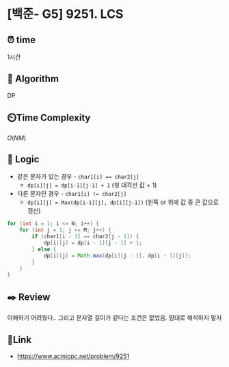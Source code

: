 # [백준- G5] 9251. LCS
 
## ⏰  **time**
1시간

## :pushpin: **Algorithm**
DP

## ⏲️**Time Complexity**
$O(NM)$

## :round_pushpin: **Logic**
- 같은 문자가 있는 경우 - `char1[i] == char2[j]`
  - `dp[i][j] = dp[i-1][j-1] + 1` (윗 대각선 값 + 1)
- 다른 문자인 경우 - `char1[i] != char2[j]`
  - `dp[i][j] = Max(dp[i-1][j], dp[i][j-1])` (왼쪽 or 위에 값 중 큰 값으로 갱신)
```java
for (int i = 1; i <= N; i++) {
    for (int j = 1; j <= M; j++) {
        if (char1[i - 1] == char2[j - 1]) {
            dp[i][j] = dp[i - 1][j - 1] + 1;
        } else {
            dp[i][j] = Math.max(dp[i][j - 1], dp[i - 1][j]);
        }
    }
}
```

## :black_nib: **Review**
이해하기 어려웠다.. 그리고 문자열 길이가 같다는 조건은 없었음. 맘대로 해석하지 말자

## 📡**Link**
- https://www.acmicpc.net/problem/9251
